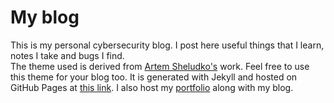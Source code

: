 # My blog

This is my personal cybersecurity blog. I post here useful things that I learn, notes I take and bugs I find.  
The theme used is derived from [Artem Sheludko's](http://artemsheludko.com/) work. Feel free to use this theme for your blog too.
It is generated with Jekyll and hosted on GitHub Pages at [this link](https://teodor440.github.io/blog/). I also host my [portfolio](https://teodor440.github.io/blog/about/) along with my blog.
